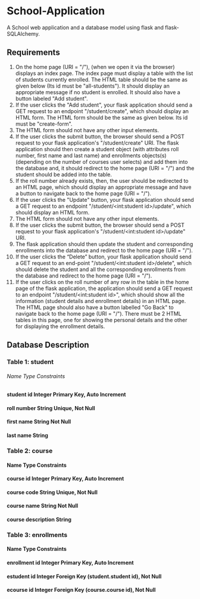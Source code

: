 # School-Application
A School web application and a database model using flask and flask-SQLAlchemy.

## Requirements
1. On the home page (URI = "/"), (when we open it via the browser) displays an index page. The index page must display a table with the list of students currently enrolled. The HTML table should be the same as given below (Its id must be "all-students"). It should display an appropriate message if no student is enrolled. It should also have a button labeled "Add student".
2. If the user clicks the "Add student", your flask application should send a GET request to an endpoint "/student/create", which should display an HTML form. The HTML form should be the same as given below. Its id must be "create-form".
3. The HTML form should not have any other input elements.
4. If the user clicks the submit button, the browser should send a POST request to your flask application's "/student/create" URI. The flask application should then create a student object (with attributes roll number, first name and last name) and enrollments objects(s) (depending on the number of courses user selects) and add them into the database and, it should redirect to the home page (URI = "/") and the student should be added into the table.
5. If the roll number already exists, then, the user should be redirected to an HTML page, which should display an appropriate message and have a button to navigate back to the home page (URI = "/").
6. If the user clicks the "Update" button, your flask application should send a GET request to an endpoint "/student/<int:student id>/update", which should display an HTML form.
7. The HTML form should not have any other input elements.
8. If the user clicks the submit button, the browser should send a POST request to your flask application's "/student/<int:student id>/update" URI.
9. The flask application should then update the student and corresponding enrollments into the database and redirect to the home page (URI = "/").
10. If the user clicks the “Delete” button, your flask application should send a GET request to an end-point "/student/<int:student id>/delete", which should delete the student and all the corresponding enrollments from the database and redirect to the home page (URI = "/").
11. If the user clicks on the roll number of any row in the table in the home page of the flask application, the application should send a GET request to an endpoint "/student/<int:student id>", which should show all the information (student details and enrollment details) in an HTML page. The HTML page should also have a button labelled "Go Back" to navigate back to the home page (URI = "/"). There must be 2 HTML tables in this page, one for showing the personal details and the other for displaying the enrollment details.

## Database Description

### Table 1: student

###### Name         Type     Constraints
#### student id   Integer  Primary Key, Auto Increment
#### roll number  String   Unique, Not Null
#### first name   String   Not Null
#### last name    String

### Table 2: course

#### Name                Type     Constraints
#### course id           Integer  Primary Key, Auto Increment
#### course code         String   Unique, Not Null
#### course name         String   Not Null
#### course description  String

### Table 3: enrollments

#### Name            Type      Constraints
#### enrollment id   Integer   Primary Key, Auto Increment
#### estudent id     Integer   Foreign Key (student.student id), Not Null
#### ecourse id      Integer   Foreign Key (course.course id), Not Null
